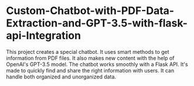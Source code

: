 # Custom-Chatbot-with-PDF-Data-Extraction-and-GPT-3.5-with-flask-api-Integration
This project creates a special chatbot. It uses smart methods to get information from PDF files. It also makes new content with the help of OpenAI's GPT-3.5 model. The chatbot works smoothly with a Flask API. It's made to quickly find and share the right information with users. It can handle both organized and unorganized data.
